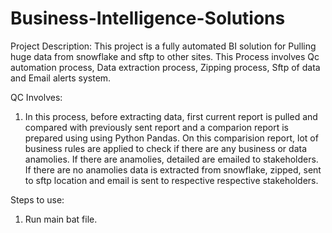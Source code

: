 # Business-Intelligence-Solutions

Project Description:
This project is a fully automated BI solution for Pulling huge data from snowflake and sftp to other sites. This Process involves Qc automation process, Data extraction process, Zipping process, Sftp of data and Email alerts system. 

QC Involves:
1. In this process, before extracting data, first current report is pulled and compared with previously sent report and a comparion report is prepared using using Python Pandas. On this comparision report, lot of business rules are applied to check if there are any business or data anamolies. If there are anamolies, detailed are emailed to stakeholders. If there are no anamolies data is extracted from snowflake, zipped, sent to sftp location and email is sent to respective respective stakeholders.

Steps to use:
1. Run main bat file.


